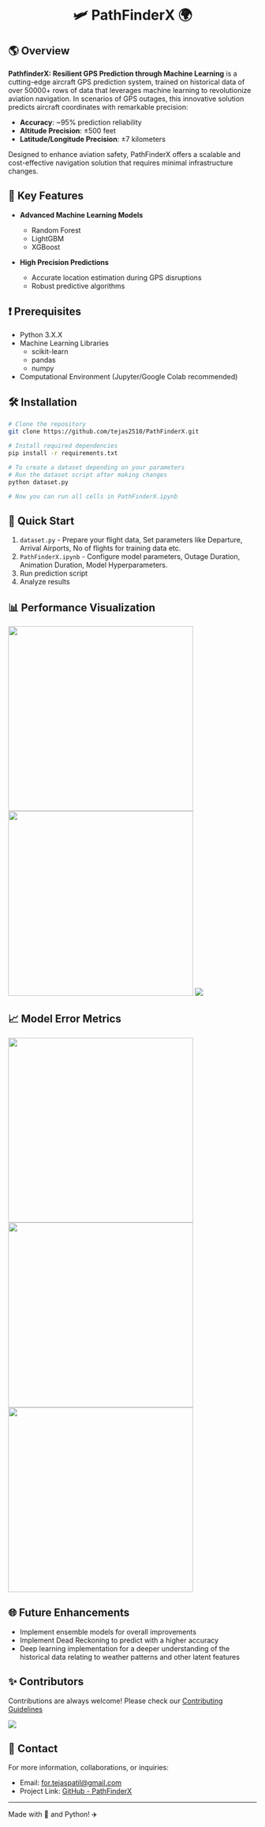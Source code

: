 # <p align="center">🛩️ PathFinderX 🌍</p>

## 🌎 Overview

**PathfinderX: Resilient GPS Prediction through Machine Learning** is a cutting-edge aircraft GPS prediction system, trained on historical data of over 50000+ rows of data that leverages machine learning to revolutionize aviation navigation. In scenarios of GPS outages, this innovative solution predicts aircraft coordinates with remarkable precision:

- **Accuracy**: ~95% prediction reliability
- **Altitude Precision**: ±500 feet
- **Latitude/Longitude Precision**: ±7 kilometers

Designed to enhance aviation safety, PathFinderX offers a scalable and cost-effective navigation solution that requires minimal infrastructure changes.

## 🚀 Key Features

- **Advanced Machine Learning Models**
  - Random Forest
  - LightGBM
  - XGBoost

- **High Precision Predictions**
  - Accurate location estimation during GPS disruptions
  - Robust predictive algorithms

## ❗ Prerequisites

- Python 3.X.X
- Machine Learning Libraries
  - scikit-learn
  - pandas
  - numpy
- Computational Environment (Jupyter/Google Colab recommended)

## 🛠️ Installation

```bash
# Clone the repository
git clone https://github.com/tejas2510/PathFinderX.git

# Install required dependencies
pip install -r requirements.txt

# To create a dataset depending on your parameters
# Run the dataset script after making changes
python dataset.py

# Now you can run all cells in PathFinderX.ipynb
```

## 🚀 Quick Start

1.  `dataset.py` - Prepare your flight data, Set parameters like Departure, Arrival Airports, No of flights for training data etc.
2. `PathFinderX.ipynb` - Configure model parameters, Outage Duration, Animation Duration, Model Hyperparameters.
3. Run prediction script
4. Analyze results

## 📊 Performance Visualization
<img src="https://github.com/tejas2510/PathFinderX/blob/master/new_plots/flight_Air%20India_AI1446/Air%20India_AI1446_alt_prediction.png?raw=true" height="375">
<img src="https://github.com/tejas2510/PathFinderX/blob/master/new_plots/flight_Air%20India_AI1446/Air%20India_AI1446_lat_prediction.png?raw=true" height="375">
<img src="https://github.com/tejas2510/PathFinderX/blob/master/assets/Screenshot%20from%202024-11-29%2016-34-27.png?raw=true">

## 📈 Model Error Metrics
<img src="https://github.com/tejas2510/PathFinderX/blob/master/new_plots/flight_Air%20India_AI1446/Air%20India_AI1446_mae_comparison.png?raw=true" height="375">
<img src="https://github.com/tejas2510/PathFinderX/blob/master/new_plots/flight_Air%20India_AI1446/Air%20India_AI1446_r2_comparison.png?raw=true" height="375">
<img src="https://github.com/tejas2510/PathFinderX/blob/master/new_plots/flight_Air%20India_AI1446/Air%20India_AI1446_rmse_comparison.png?raw=true" height="375">



## 🌐 Future Enhancements
  - Implement ensemble models for overall improvements
  - Implement Dead Reckoning to predict with a higher accuracy
  - Deep learning implementation for a deeper understanding of the historical data relating to weather patterns and other latent features

## ✨ Contributors

Contributions are always welcome! Please check our [Contributing Guidelines](/CONTRIBUTING.md)

<a href="https://github.com/tejas2510/PathFinderX/graphs/contributors">
  <img src="https://contrib.rocks/image?repo=tejas2510/PathFinderX" />
</a>

## 📧 Contact

For more information, collaborations, or inquiries:
- Email: [for.tejaspatil@gmail.com](mailto:for.tejaspatil@gmail.com)
- Project Link: [GitHub - PathFinderX](https://github.com/tejas2510/PathFinderX)

---

Made with 💖 and Python! ✈️
